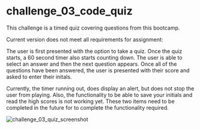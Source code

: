 # challenge_03_code_quiz
This challenge is a timed quiz covering questions from this bootcamp.

Current version does not meet all requirements for assignment:

The user is first presented with the option to take a quiz. 
Once the quiz starts, a 60 second timer also starts counting down.
The user is able to select an answer and then the next question appears.
Once all of the questions have been answered, the user is presented with their score and asked to enter their initals.

Currently, the timer running out, does display an alert, but does not stop the user from playing.
Also, the functionality to be able to save your initials and read the high scores is not working yet.
These two items need to be completed in the future for to complete the functionality required.

![challenge_03_quiz_screenshot](https://github.com/jessicanwey/challenge_03_code_quiz/assets/145372607/657721b3-beb8-4cff-aa14-c8b5419f707a)
